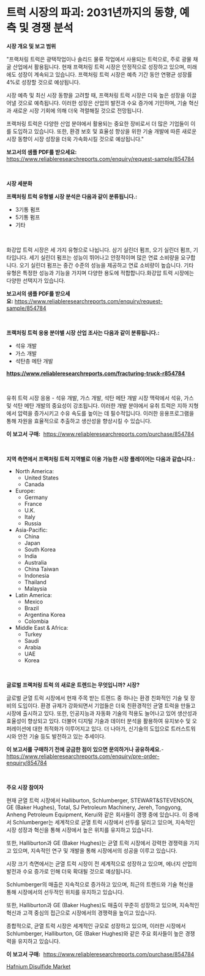 <p><h1>트럭 시장의 파괴: 2031년까지의 동향, 예측 및 경쟁 분석</h1></p><p><strong>시장 개요 및 보고 범위</strong></p>
<p><p>"프랙처링 트럭은 광택작업이나 솔리드 물류 작업에서 사용되는 트럭으로, 주로 광물 채굴 산업에서 활용됩니다. 현재 프랙처링 트럭 시장은 안정적으로 성장하고 있으며, 미래에도 성장이 계속되고 있습니다. 프랙처링 트럭 시장은 예측 기간 동안 연평균 성장률 4%로 성장할 것으로 예상됩니다.</p><p>시장 예측 및 최신 시장 동향을 고려할 때, 프랙처링 트럭 시장은 더욱 높은 성장을 이끌어낼 것으로 예측됩니다. 이러한 성장은 산업의 발전과 수요 증가에 기인하며, 기술 혁신과 새로운 시장 기회에 의해 더욱 격렬해질 것으로 전망됩니다.</p><p>프랙처링 트럭은 다양한 산업 분야에서 활용되는 중요한 장비로서 더 많은 기업들이 이를 도입하고 있습니다. 또한, 환경 보호 및 효율성 향상을 위한 기술 개발에 따른 새로운 시장 동향이 시장 성장을 더욱 가속화시킬 것으로 예상됩니다."</p></p>
<p><strong>보고서의 샘플 PDF를 받으세요:</strong> <a href="https://www.reliableresearchreports.com/enquiry/request-sample/854784">https://www.reliableresearchreports.com/enquiry/request-sample/854784</a></p>
<p>&nbsp;</p>
<p><strong>시장 세분화</strong></p>
<p><strong>프랙처링 트럭 유형별 시장 분석은 다음과 같이 분류됩니다.:</strong></p>
<p><ul><li>3기통 펌프</li><li>5기통 펌프</li><li>기타</li></ul></p>
<p>&nbsp;</p>
<p><p>화강압 트럭 시장은 세 가지 유형으로 나뉩니다. 삼기 실린더 펌프, 오기 실린더 펌프, 기타입니다. 세기 실린더 펌프는 성능이 뛰어나고 안정적이며 많은 연료 소비량을 요구합니다. 오기 실린더 펌프는 중간 수준의 성능을 제공하고 연료 소비량이 높습니다. 기타 유형은 특정한 성능과 기능을 가지며 다양한 용도에 적합합니다.화강압 트럭 시장에는 다양한 선택지가 있습니다.</p></p>
<p><strong>보고서의 샘플 PDF를 받으세요:</strong>&nbsp;<a href="https://www.reliableresearchreports.com/enquiry/request-sample/854784">https://www.reliableresearchreports.com/enquiry/request-sample/854784</a></p>
<p>&nbsp;</p>
<p><strong> 프랙처링 트럭 응용 분야별 시장 산업 조사는 다음과 같이 분류됩니다.:</strong></p>
<p><ul><li>석유 개발</li><li>가스 개발</li><li>석탄층 메탄 개발</li></ul></p>
<p><strong><a href="https://www.reliableresearchreports.com/fracturing-truck-r854784">https://www.reliableresearchreports.com/fracturing-truck-r854784</a></strong></p>
<p>&nbsp;</p>
<p><p>유취 트럭 시장 응용 - 석유 개발, 가스 개발, 석탄 메탄 개발 시장 맥락에서 석유, 가스 및 석탄 메탄 개발의 중요성이 강조됩니다. 이러한 개발 분야에서 유취 트럭은 지하 지형에서 압력을 증가시키고 수유 속도를 높이는 데 필수적입니다. 이러한 응용프로그램을 통해 자원을 효율적으로 추출하고 생산성을 향상시킬 수 있습니다.</p></p>
<p><strong>이 보고서 구매:</strong>&nbsp; <a href="https://www.reliableresearchreports.com/purchase/854784">https://www.reliableresearchreports.com/purchase/854784</a></p>
<p>&nbsp;</p>
<p><strong>지역 측면에서 프랙처링 트럭 지역별로 이용 가능한 시장 플레이어는 다음과 같습니다.:</strong></p>
<p><ul>
    <li>
        North America:
        <ul>
            <li>United States</li>
            <li>Canada</li>
        </ul>
    </li>
    <li>
        Europe:
        <ul>
            <li>Germany</li>
            <li>France</li>
            <li>U.K.</li>
            <li>Italy</li>
            <li>Russia</li>
        </ul>
    </li>
    <li>
        Asia-Pacific:
        <ul>
            <li>China</li>
            <li>Japan</li>
            <li>South Korea</li>
            <li>India</li>
            <li>Australia</li>
            <li>China Taiwan</li>
            <li>Indonesia</li>
            <li>Thailand</li>
            <li>Malaysia</li>
        </ul>
    </li>
    <li>
        Latin America:
        <ul>
            <li>Mexico</li>
            <li>Brazil</li>
            <li>Argentina Korea</li>
            <li>Colombia</li>
        </ul>
    </li>
    <li>
        Middle East & Africa:
        <ul>
            <li>Turkey</li>
            <li>Saudi</li>
            <li>Arabia</li>
            <li>UAE</li>
            <li>Korea</li>
        </ul>
    </li>
    </ul></p>
<p>&nbsp;</p>
<p><strong>글로벌 프랙처링 트럭 의 새로운 트렌드는 무엇입니까? 시장?</strong></p>
<p><p>글로벌 균열 트럭 시장에서 현재 주목 받는 트렌드 중 하나는 환경 친화적인 기술 및 장비의 도입이다. 환경 규제가 강화되면서 기업들은 더욱 친환경적인 균열 트럭을 만들고 시장에 출시하고 있다. 또한, 인공지능과 자동화 기술의 적용도 늘어나고 있어 생산성과 효율성이 향상되고 있다. 더불어 디지털 기술과 데이터 분석을 활용하여 유지보수 및 오퍼레이션에 대한 최적화가 이루어지고 있다. 더 나아가, 신기술의 도입으로 트러스트워시와 안전 기술 등도 발전하고 있는 추세이다.</p></p>
<p><strong>이 보고서를 구매하기 전에 궁금한 점이 있으면 문의하거나 공유하세요.</strong>- <a href="https://www.reliableresearchreports.com/enquiry/pre-order-enquiry/854784">https://www.reliableresearchreports.com/enquiry/pre-order-enquiry/854784</a></p>
<p>&nbsp;</p>
<p><strong>주요 시장 참여자</strong></p>
<p><p>현재 균열 트럭 시장에서 Halliburton, Schlumberger, STEWART&STEVENSON, GE (Baker Hughes), Total, SJ Petroleum Machinery, Jereh, Tongyong, Anheng Petroleum Equipment, Kerui와 같은 회사들이 경쟁 중에 있습니다. 이 중에서 Schlumberger는 세계적으로 균열 트럭 시장에서 선두를 달리고 있으며, 지속적인 시장 성장과 혁신을 통해 시장에서 높은 위치를 유지하고 있습니다. </p><p>또한, Halliburton과 GE (Baker Hughes)는 균열 트럭 시장에서 강력한 경쟁력을 가지고 있으며, 지속적인 연구 및 개발을 통해 시장에서의 성공을 이루고 있습니다. </p><p>시장 크기 측면에서는 균열 트럭 시장이 전 세계적으로 성장하고 있으며, 에너지 산업의 발전과 수요 증가로 인해 더욱 확대될 것으로 예상됩니다. </p><p>Schlumberger의 매출은 지속적으로 증가하고 있으며, 최근의 트렌드와 기술 혁신을 통해 시장에서의 선두적인 위치를 유지하고 있습니다. </p><p>또한, Halliburton과 GE (Baker Hughes)도 매출이 꾸준히 성장하고 있으며, 지속적인 혁신과 고객 중심의 접근으로 시장에서의 경쟁력을 높이고 있습니다. </p><p>종합적으로, 균열 트럭 시장은 세계적인 규모로 성장하고 있으며, 이러한 시장에서 Schlumberger, Halliburton, GE (Baker Hughes)와 같은 주요 회사들이 높은 경쟁력을 유지하고 있습니다.</p></p>
<p><strong>이 보고서 구매:</strong>&nbsp;&nbsp;<a href="https://www.reliableresearchreports.com/purchase/854784">https://www.reliableresearchreports.com/purchase/854784</a></p>
<p><p><a href="https://fearless-okapi-6c8.notion.site/Hafnium-Disulfide-Market-Research-Report-Unlocks-Analysis-on-the-Market-Financial-Status-Market-Siz-f3e14c3ac8ef412c92f0652c52e2b556">Hafnium Disulfide Market</a></p></p>
